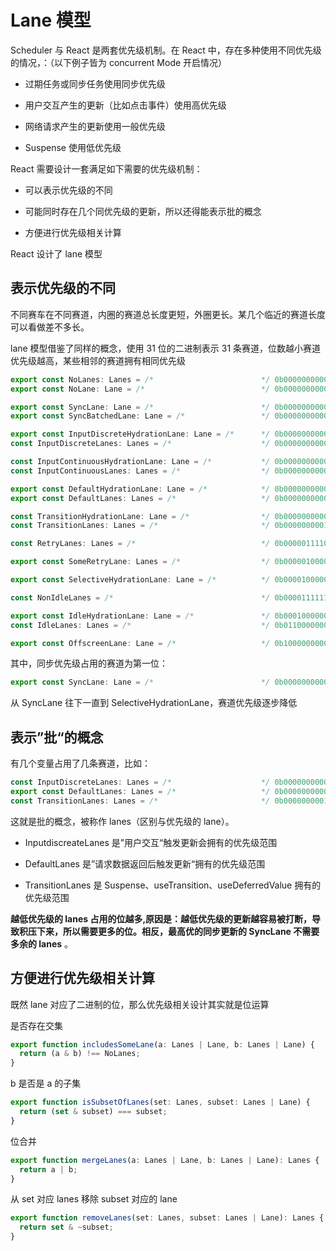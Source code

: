 # Lane 模型

Scheduler 与 React 是两套优先级机制。在 React 中，存在多种使用不同优先级的情况，：（以下例子皆为 concurrent Mode 开启情况）

- 过期任务或同步任务使用同步优先级

- 用户交互产生的更新（比如点击事件）使用高优先级

- 网络请求产生的更新使用一般优先级

- Suspense 使用低优先级

React 需要设计一套满足如下需要的优先级机制：

- 可以表示优先级的不同

- 可能同时存在几个同优先级的更新，所以还得能表示批的概念

- 方便进行优先级相关计算

React 设计了 lane 模型

## 表示优先级的不同

不同赛车在不同赛道，内圈的赛道总长度更短，外圈更长。某几个临近的赛道长度可以看做差不多长。

lane 模型借鉴了同样的概念，使用 31 位的二进制表示 31 条赛道，位数越小赛道优先级越高，某些相邻的赛道拥有相同优先级

```typescript
export const NoLanes: Lanes = /*                        */ 0b0000000000000000000000000000000;
export const NoLane: Lane = /*                          */ 0b0000000000000000000000000000000;

export const SyncLane: Lane = /*                        */ 0b0000000000000000000000000000001;
export const SyncBatchedLane: Lane = /*                 */ 0b0000000000000000000000000000010;

export const InputDiscreteHydrationLane: Lane = /*      */ 0b0000000000000000000000000000100;
const InputDiscreteLanes: Lanes = /*                    */ 0b0000000000000000000000000011000;

const InputContinuousHydrationLane: Lane = /*           */ 0b0000000000000000000000000100000;
const InputContinuousLanes: Lanes = /*                  */ 0b0000000000000000000000011000000;

export const DefaultHydrationLane: Lane = /*            */ 0b0000000000000000000000100000000;
export const DefaultLanes: Lanes = /*                   */ 0b0000000000000000000111000000000;

const TransitionHydrationLane: Lane = /*                */ 0b0000000000000000001000000000000;
const TransitionLanes: Lanes = /*                       */ 0b0000000001111111110000000000000;

const RetryLanes: Lanes = /*                            */ 0b0000011110000000000000000000000;

export const SomeRetryLane: Lanes = /*                  */ 0b0000010000000000000000000000000;

export const SelectiveHydrationLane: Lane = /*          */ 0b0000100000000000000000000000000;

const NonIdleLanes = /*                                 */ 0b0000111111111111111111111111111;

export const IdleHydrationLane: Lane = /*               */ 0b0001000000000000000000000000000;
const IdleLanes: Lanes = /*                             */ 0b0110000000000000000000000000000;

export const OffscreenLane: Lane = /*                   */ 0b1000000000000000000000000000000;
```

其中，同步优先级占用的赛道为第一位：

```typescript
export const SyncLane: Lane = /*                        */ 0b0000000000000000000000000000001;
```

从 SyncLane 往下一直到 SelectiveHydrationLane，赛道优先级逐步降低

## 表示”批“的概念

有几个变量占用了几条赛道，比如：

```typescript
const InputDiscreteLanes: Lanes = /*                    */ 0b0000000000000000000000000011000;
export const DefaultLanes: Lanes = /*                   */ 0b0000000000000000000111000000000;
const TransitionLanes: Lanes = /*                       */ 0b0000000001111111110000000000000;
```

这就是批的概念，被称作 lanes（区别与优先级的 lane）。

- InputdiscreateLanes 是”用户交互“触发更新会拥有的优先级范围

- DefaultLanes 是”请求数据返回后触发更新“拥有的优先级范围

- TransitionLanes 是 Suspense、useTransition、useDeferredValue 拥有的优先级范围

**越低优先级的 lanes 占用的位越多,原因是：越低优先级的更新越容易被打断，导致积压下来，所以需要更多的位。相反，最高优的同步更新的 SyncLane 不需要多余的 lanes** 。

## 方便进行优先级相关计算

既然 lane 对应了二进制的位，那么优先级相关设计其实就是位运算

是否存在交集

```typescript
export function includesSomeLane(a: Lanes | Lane, b: Lanes | Lane) {
  return (a & b) !== NoLanes;
}
```

b 是否是 a 的子集

```typescript
export function isSubsetOfLanes(set: Lanes, subset: Lanes | Lane) {
  return (set & subset) === subset;
}
```

位合并

```typescript
export function mergeLanes(a: Lanes | Lane, b: Lanes | Lane): Lanes {
  return a | b;
}
```

从 set 对应 lanes 移除 subset 对应的 lane

```typescript
export function removeLanes(set: Lanes, subset: Lanes | Lane): Lanes {
  return set & ~subset;
}
```
